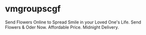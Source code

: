# vmgroupscgf
Send Flowers Online to Spread Smile in your Loved One's Life. Send Flowers &amp; Oder Now. Affordable Price. Midnight Delivery.
